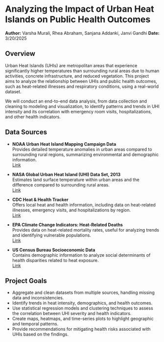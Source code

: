 # Analyzing the Impact of Urban Heat Islands on Public Health Outcomes

**Author:** Varsha Murali, Rhea Abraham, Sanjana Addanki, Janvi Gandhi
**Date:** 3/20/2025

## Overview

Urban Heat Islands (UHIs) are metropolitan areas that experience significantly higher temperatures than surrounding rural areas due to human activities, concrete infrastructure, and reduced vegetation. This project aims to analyze the relationship between UHIs and public health outcomes, such as heat-related illnesses and respiratory conditions, using a real-world dataset.

We will conduct an end-to-end data analysis, from data collection and cleaning to modeling and visualization, to identify patterns and trends in UHI intensity and its correlation with emergency room visits, hospitalizations, and other health indicators.

## Data Sources

- **NOAA Urban Heat Island Mapping Campaign Data**  
  Provides detailed temperature anomalies in urban areas compared to surrounding rural regions, summarizing environmental and demographic information.  
  [Link](https://heat.gov)

- **NASA Global Urban Heat Island (UHI) Data Set, 2013**  
  Estimates land surface temperature within urban areas and the difference compared to surrounding rural areas.  
  [Link](https://data.giss.nasa.gov/uhidata/)

- **CDC Heat & Health Tracker**  
  Offers local heat and health information, including data on heat-related illnesses, emergency visits, and hospitalizations by region.  
  [Link](https://ephtracking.cdc.gov/heat-health/)

- **EPA Climate Change Indicators: Heat-Related Deaths**  
  Provides data on heat-related mortality rates, useful for analyzing trends and identifying vulnerable populations.  
  [Link](https://www.epa.gov/climate-indicators/climate-change-indicators-heat-related-deaths)

- **US Census Bureau Socioeconomic Data**  
  Contains demographic information to analyze social determinants of health disparities related to heat exposure.  
  [Link](https://www.census.gov/data.html)

## Project Goals

- Aggregate and clean datasets from multiple sources, handling missing data and inconsistencies.
- Identify trends in heat intensity, demographics, and health outcomes.
- Use statistical regression models and clustering techniques to assess the correlation between UHI severity and health indicators.
- Create maps, heatmaps, and time-series plots to highlight geographic and temporal patterns.
- Provide recommendations for mitigating health risks associated with UHIs based on the findings.
